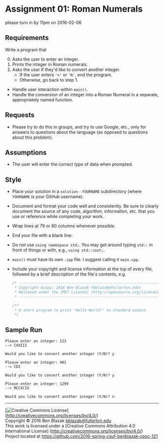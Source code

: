 # Assignment 01: Roman Numerals
please turn in by 11pm on 2016-02-06

## Requirements

Write a program that

0. Asks the user to enter an integer.
0. Prints the integer in Roman numerals.
0. Asks the user if they'd like to convert another integer.
    - If the user enters `'n'` or `'N'`, end the program.
    - Otherwise, go back to step 1.

- Handle user interaction within `main()`.
- Handle the conversion of an integer into a Roman Numeral in a separate,
  appropriately named function.


## Requests

- Please try to do this in groups, and try to use Google, etc., only for
  answers to questions about the language (as opposed to questions about this
  problem).


## Assumptions

- The user will enter the correct *type* of data when prompted.


## Style

- Place your solution in a `solution--YOURNAME` subdirectory
  (where `YOURNAME` is your GitHub username).

- Document and format your code well and consistently.  Be sure to clearly
  document the source of any code, algorithm, information, etc. that you use or
  reference while completing your work.
- Wrap lines at 79 or 80 columns whenever possible.
- End your file with a blank line.
- Do *not* use `using namespace std;`.  You may get around typing `std::` in
  front of things or with, e.g., `using std::cout;`.

- `main()` must have its own `.cpp` file.  I suggest calling it `main.cpp`.

- Include your copyright and license information at the top of every file,
  followed by a brief description of the file's contents, e.g.

  ```c++
  /* ----------------------------------------------------------------------------
   * Copyright &copy; 2016 Ben Blazak <bblazak@fullerton.edu>
   * Released under the [MIT License] (http://opensource.org/licenses/MIT)
   * ------------------------------------------------------------------------- */

  /**
   * A short program to print "Hello World!" to standard output.
   */
  ```


## Sample Run

```
Please enter an integer: 123
--> CXXIII

Would you like to convert another integer (Y/N)? y

Please enter an integer: 401
--> CDI

Would you like to convert another integer (Y/N)? y

Please enter an integer: 1299
--> MCCXCIX

Would you like to convert another integer (Y/N)? n
```


-------------------------------------------------------------------------------
[![Creative Commons License](https://i.creativecommons.org/l/by/4.0/88x31.png)]
(http://creativecommons.org/licenses/by/4.0/)  
Copyright &copy; 2016 Ben Blazak <bblazak@fullerton.edu>  
This work is licensed under a [Creative Commons Attribution 4.0 International
License] (http://creativecommons.org/licenses/by/4.0/)  
Project located at <https://github.com/2016-spring-csuf-benblazak-cpsc-121>

